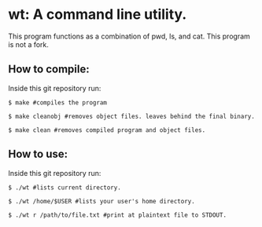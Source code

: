 # wt: A command line utility.
This program functions as a combination of pwd, ls, and cat. This program is not a fork.

## How to compile:
Inside this git repository run:
```
$ make #compiles the program

$ make cleanobj #removes object files. leaves behind the final binary.

$ make clean #removes compiled program and object files.
```

## How to use:
Inside this git repository run:
```
$ ./wt #lists current directory.

$ ./wt /home/$USER #lists your user's home directory.

$ ./wt r /path/to/file.txt #print at plaintext file to STDOUT.
```
